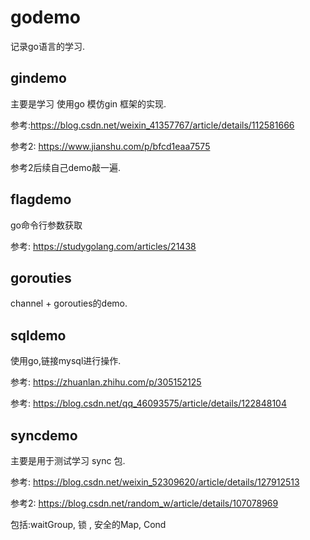 # godemo

记录go语言的学习.

## gindemo
主要是学习 使用go 模仿gin 框架的实现.

参考:https://blog.csdn.net/weixin_41357767/article/details/112581666

参考2: https://www.jianshu.com/p/bfcd1eaa7575

参考2后续自己demo敲一遍.


## flagdemo
go命令行参数获取

参考: https://studygolang.com/articles/21438 

## gorouties
channel + gorouties的demo.


## sqldemo
使用go,链接mysql进行操作.

参考: https://zhuanlan.zhihu.com/p/305152125

参考: https://blog.csdn.net/qq_46093575/article/details/122848104

## syncdemo
主要是用于测试学习 sync 包.

参考: https://blog.csdn.net/weixin_52309620/article/details/127912513

参考2: https://blog.csdn.net/random_w/article/details/107078969

包括:waitGroup, 锁 , 安全的Map, Cond

